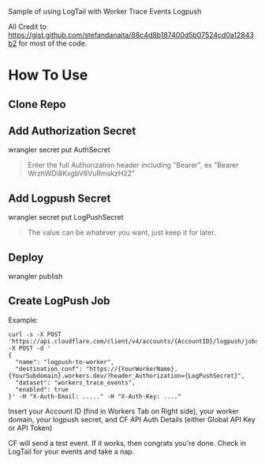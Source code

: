Sample of using LogTail with Worker Trace Events Logpush

All Credit to https://gist.github.com/stefandanaita/88c4d8b187400d5b07524cd0a12843b2 for most of the code.

# How To Use

## Clone Repo


## Add Authorization Secret
 wrangler secret put AuthSecret
 > Enter the full Authorization header including "Bearer", ex "Bearer WrzhWDi8KxgbV6VuRmskzH22"

 ## Add Logpush Secret
 wrangler secret put LogPushSecret
 > The value can be whatever you want, just keep it for later.

## Deploy
wrangler publish

## Create LogPush Job
Example:
```
curl -s -X POST 'https://api.cloudflare.com/client/v4/accounts/{AccountID}/logpush/jobs' -X POST -d '
{
  "name": "logpush-to-worker",
  "destination_conf": "https://{YourWorkerName}.{YourSubdomain}.workers.dev/?header_Authorization={LogPushSecret}",
  "dataset": "workers_trace_events",
  "enabled": true
}' -H "X-Auth-Email: ....." -H "X-Auth-Key: ...."
```

Insert your Account ID (find in Workers Tab on Right side), your worker domain, your logpush secret, and CF API Auth Details (either Global API Key or API Token)


CF will send a test event. If it works, then congrats you're done. Check in LogTail for your events and take a nap.
